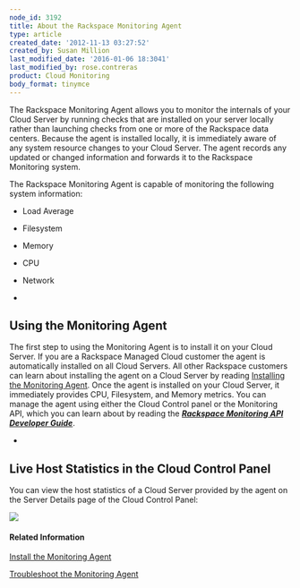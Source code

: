 ```yaml
---
node_id: 3192
title: About the Rackspace Monitoring Agent
type: article
created_date: '2012-11-13 03:27:52'
created_by: Susan Million
last_modified_date: '2016-01-06 18:3041'
last_modified_by: rose.contreras
product: Cloud Monitoring
body_format: tinymce
---
```


The Rackspace Monitoring Agent allows you to monitor the internals of
your Cloud Server by running checks that are installed on your server
locally rather than launching checks from one or more of the Rackspace
data centers. Because the agent is installed locally, it is immediately
aware of any system resource changes to your Cloud Server. The agent
records any updated or changed information and forwards it to the
Rackspace Monitoring system. 

The Rackspace Monitoring Agent is capable of monitoring the following
system information:

-   Load Average
-   Filesystem
-   Memory
-   CPU
-   Network

 
-

Using the Monitoring Agent
--------------------------

The first step to using the Monitoring Agent is to install it on your
Cloud Server. If you are a Rackspace Managed Cloud customer the agent is
automatically installed on all Cloud Servers. All other Rackspace
customers can learn about installing the agent on a Cloud Server by
reading [Installing the Monitoring
Agent](http://www.rackspace.com/knowledge_center/article/install-and-configure-the-rackspace-monitoring-agent "Install the Monitoring Agent").
Once the agent is installed on your Cloud Server, it immediately
provides CPU, Filesystem, and Memory metrics. You can manage the agent
using either the Cloud Control panel or the Monitoring API, which you
can learn about by reading the [***Rackspace Monitoring API Developer
Guide***](https://developer.rackspace.com/docs/cloud-monitoring/v1/developer-guide/ "Rackspace Monitoring API Developer Guide"). 

 
-

Live Host Statistics in the Cloud Control Panel
-----------------------------------------------

You can view the host statistics of a Cloud Server provided by the agent
on the Server Details page of the Cloud Control Panel:

![](/knowledge_center/sites/default/files/field/image/ServerDetails_1.png)

#### Related Information

[Install the Monitoring
Agent](http://www.rackspace.com/knowledge_center/article/install-and-configure-the-rackspace-monitoring-agent "Install the Monitoring Agent Manually")

[Troubleshoot the Monitoring
Agent](http://www.rackspace.com/knowledge_center/article/troubleshooting-the-rackspace-monitoring-agent "Troubleshoot the Monitoring Agent")

